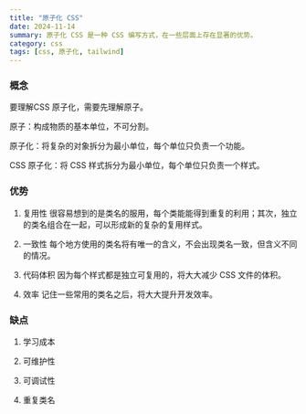 ```yaml
---
title: "原子化 CSS"
date: 2024-11-14
summary: 原子化 CSS 是一种 CSS 编写方式，在一些层面上存在显著的优势。
category: css
tags: [css, 原子化, tailwind]
---
```


### 概念

要理解CSS 原子化，需要先理解原子。

原子：构成物质的基本单位，不可分割。

原子化：将复杂的对象拆分为最小单位，每个单位只负责一个功能。

CSS 原子化：将 CSS 样式拆分为最小单位，每个单位只负责一个样式。


### 优势

1. 复用性
很容易想到的是类名的服用，每个类能能得到重复的利用；其次，独立的类名组合在一起，可以形成新的复杂的复用样式。

2. 一致性
每个地方使用的类名将有唯一的含义，不会出现类名一致，但含义不同的情况。

3. 代码体积
因为每个样式都是独立可复用的，将大大减少 CSS 文件的体积。

4. 效率
记住一些常用的类名之后，将大大提升开发效率。

### 缺点

1. 学习成本

2. 可维护性

3. 可调试性

4. 重复类名
